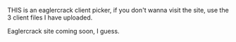 THIS is an eaglercrack client picker, if you don't wanna visit the site, use the 3 client files I have uploaded.


Eaglercrack site coming soon, I guess.
